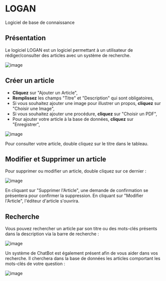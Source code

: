 # LOGAN
Logiciel de base de connaissance

## Présentation
Le logiciel LOGAN est un logiciel permettant à un utilisateur de rédiger/consulter des articles avec un système de recherche.

![image](https://github.com/user-attachments/assets/ec70e7f5-40b7-4e71-b3ec-2621f3dcc15d)

## Créer un article
- **Cliquez** sur "Ajouter un Article",
- **Remplissez** les champs "Titre" et "Description" qui sont obligatoires,
- Si vous souhaitez ajouter une image pour illustrer un propos, **cliquez** sur "Choisir une Image",
- Si vous souhaitez ajouter une procédure, **cliquez** sur "Choisir un PDF",
- Pour ajouter votre article à la base de données, **cliquez** sur "Enregistrer",

![image](https://github.com/user-attachments/assets/0b085fd4-420d-4d26-9737-7f5237db0444)

Pour consulter votre article, double cliquez sur le titre dans le tableau.

## Modifier et Supprimer un article
Pour supprimer ou modifier un article, double cliquez sur ce dernier :

![image](https://github.com/user-attachments/assets/249a5455-7c4c-43a1-b58b-2c92d096b18f)

En cliquant sur "Supprimer l'Article", une demande de confirmation se présentera pour confirmer la suppression.
En cliquant sur "Modifier l'Article", l'éditeur d'article s'ouvrira.

## Recherche
Vous pouvez rechercher un article par son titre ou des mots-clés présents dans la description via la barre de recherche :

![image](https://github.com/user-attachments/assets/91097c0e-b1af-4ed7-b17a-945f3dcc63b9)

Un système de ChatBot est également présent afin de vous aider dans vos recherche. 
Il cherchera dans la base de données les articles comportant les mots-clés de votre question :

![image](https://github.com/user-attachments/assets/163198f0-6277-4d73-9dc4-3304de1820bf)



